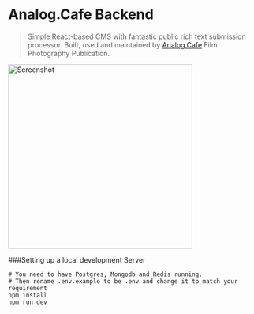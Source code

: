# Analog.Cafe Backend
> Simple React-based CMS with fantastic public rich text submission processor. Built, used and maintained by [Analog.Cafe](http://analog.cafe) Film Photography Publication.

<img src="https://github.com/dmitrizzle/Analog.Cafe/blob/develop/public/images/pictures/submit.gif?raw=true" width="373" alt="Screenshot" />

###Setting up a local development Server
```
# You need to have Postgres, Mongodb and Redis running.
# Then rename .env.example to be .env and change it to match your requirement
npm install
npm run dev
```
